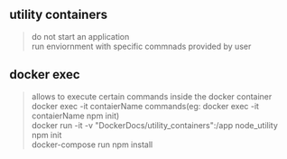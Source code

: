 ## utility containers
> do not start an application<br>
> run enviornment with specific commnads provided by user<br>

## docker exec
> allows to execute certain commands inside the docker container<br>
> docker exec -it contaierName commands(eg: docker exec -it contaierName npm init)<br>
> docker run -it -v "DockerDocs/utility_containers":/app node_utility npm init<br>
> docker-compose run npm install<br>
